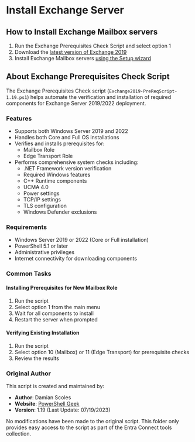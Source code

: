 # Install Exchange Server

## How to Install Exchange Mailbox servers
1. Run the Exchange Prerequisites Check Script and select option 1
2. Download the [latest version of Exchange 2019](https://learn.microsoft.com/en-us/exchange/new-features/updates?view=exchserver-2019)
3. Install Exchange Mailbox servers [using the Setup wizard](https://learn.microsoft.com/en-us/exchange/plan-and-deploy/deploy-new-installations/install-mailbox-role?view=exchserver-2019)

## About Exchange Prerequisites Check Script

The Exchange Prerequisites Check script (`Exchange2019-PreReqScript-1.19.ps1`) helps automate the verification and installation of required components for Exchange Server 2019/2022 deployment.

### Features

- Supports both Windows Server 2019 and 2022
- Handles both Core and Full OS installations
- Verifies and installs prerequisites for:
  - Mailbox Role
  - Edge Transport Role
- Performs comprehensive system checks including:
  - .NET Framework version verification
  - Required Windows features
  - C++ Runtime components
  - UCMA 4.0
  - Power settings
  - TCP/IP settings
  - TLS configuration
  - Windows Defender exclusions

### Requirements

- Windows Server 2019 or 2022 (Core or Full installation)
- PowerShell 5.1 or later
- Administrative privileges
- Internet connectivity for downloading components

### Common Tasks

#### Installing Prerequisites for New Mailbox Role
1. Run the script
2. Select option 1 from the main menu
3. Wait for all components to install
4. Restart the server when prompted

#### Verifying Existing Installation
1. Run the script
2. Select option 10 (Mailbox) or 11 (Edge Transport) for prerequisite checks
3. Review the results

### Original Author

This script is created and maintained by:
- **Author**: Damian Scoles
- **Website**: [PowerShell Geek](https://www.powershellgeek.com/powershell-scripts/)
- **Version**: 1.19 (Last Update: 07/19/2023)

No modifications have been made to the original script. This folder only provides easy access to the script as part of the Entra Connect tools collection.
